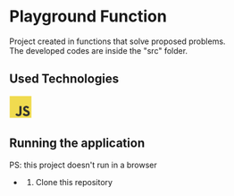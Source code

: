 # Playground Function

Project created in functions that solve proposed problems. <br/>
The developed codes are inside the "src" folder.

## Used Technologies

 <a href="https://developer.mozilla.org/en-US/docs/Web/JavaScript" target="_blank" rel="noreferrer"> 
     <img 
          src="https://raw.githubusercontent.com/devicons/devicon/master/icons/javascript/javascript-original.svg" 
          alt="javascript" 
          width="40" 
          height="40"
     /> 
</a>

## Running the application
PS: this project doesn't run in a browser

- 1. Clone this repository

